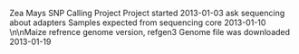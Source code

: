 Zea Mays SNP Calling Project
Project started 2013-01-03
ask sequencing about adapters
Samples expected from sequencing core 2013-01-10
\n\nMaize refrence genome version, refgen3
Genome file was downloaded 2013-01-19
